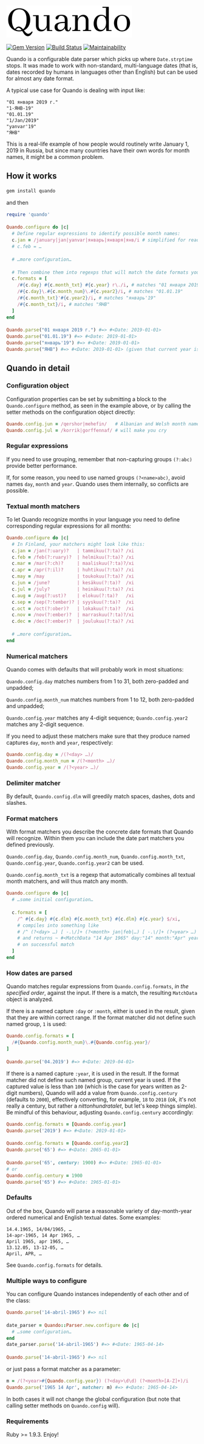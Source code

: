 ![Quando](quando.png "Quando")

[![Gem Version](https://badge.fury.io/rb/quando.svg)](https://badge.fury.io/rb/quando)
[![Build Status](https://semaphoreci.com/api/v1/kinkou/quando/branches/master/shields_badge.svg)](https://semaphoreci.com/kinkou/quando)
[![Maintainability](https://api.codeclimate.com/v1/badges/b0653fc45ec54c23e05c/maintainability)](https://codeclimate.com/github/kinkou/quando/maintainability)

Quando is a configurable date parser which picks up where ```Date.strptime``` stops. It was made to work with non-standard, multi-language dates (that is, dates recorded by humans in languages other than English) but can be used for almost any date format.

A typical use case for Quando is dealing with input like:

```text
"01 января 2019 г."
"1-ЯНВ-19"
"01.01.19"
"1/Jan/2019"
"yanvar'19"
"ЯНВ"
```

This is a real-life example of how people would routinely write January 1, 2019 in Russia, but since many countries have their own words for month names, it might be a common problem.

## How it works

```bash
gem install quando
```

and then

```ruby
require 'quando'

Quando.configure do |c|
  # Define regular expressions to identify possible month names:
  c.jan = /january|jan|yanvar|январь|января|янв/i # simplified for readability
  # c.feb = …
 
  # …more configuration…

  # Then combine them into regexps that will match the date formats you accept:
  c.formats = [
    /#{c.day} #{c.month_txt} #{c.year} г\./i, # matches "01 января 2019 г."
    /#{c.day}\.#{c.month_num}\.#{c.year2}/i, # matches "01.01.19"
    /#{c.month_txt}'#{c.year2}/i, # matches "январь'19"
    /#{c.month_txt}/i, # matches "ЯНВ"
  ]
end

Quando.parse("01 января 2019 г.") #=> #<Date: 2019-01-01>
Quando.parse("01.01.19") #=> #<Date: 2019-01-01>
Quando.parse("январь'19") #=> #<Date: 2019-01-01>
Quando.parse("ЯНВ") #=> #<Date: 2019-01-01> (given that current year is 2019)
```

## Quando in detail

### Configuration object

Configuration properties can be set by submitting a block to the ```Quando.configure``` method, as seen in the example above, or by calling the setter methods on the configuration object directly:

```ruby
Quando.config.jun = /qershor|mehefin/   # Albanian and Welsh month names
Quando.config.jul = /korrik|gorffennaf/ # will make you cry
```

### Regular expressions

If you need to use grouping, remember that non-capturing groups ```(?:abc)``` provide better performance.

If, for some reason, you need to use named groups ```(?<name>abc)```, avoid names ```day```, ```month``` and ```year```. Quando uses them internally, so conflicts are possible.

### Textual month matchers

To let Quando recognize months in your language you need to define corresponding regular expressions for all months:

```ruby
Quando.configure do |c|
  # In Finland, your matchers might look like this:
  c.jan = /jan(?:uary)?   | tammikuu(?:ta)? /xi
  c.feb = /feb(?:ruary)?  | helmikuu(?:ta)? /xi
  c.mar = /mar(?:ch)?     | maaliskuu(?:ta)?/xi
  c.apr = /apr(?:il)?     | huhtikuu(?:ta)? /xi
  c.may = /may            | toukokuu(?:ta)? /xi
  c.jun = /june?          | kesäkuu(?:ta)?  /xi
  c.jul = /july?          | heinäkuu(?:ta)? /xi
  c.aug = /aug(?:ust)?    | elokuu(?:ta)?   /xi
  c.sep = /sep(?:tember)? | syyskuu(?:ta)?  /xi
  c.oct = /oct(?:ober)?   | lokakuu(?:ta)?  /xi
  c.nov = /nov(?:ember)?  | marraskuu(?:ta)?/xi
  c.dec = /dec(?:ember)?  | joulukuu(?:ta)? /xi
  
  # …more configuration…
end
```

### Numerical matchers

Quando comes with defaults that will probably work in most situations:

```Quando.config.day``` matches numbers from 1 to 31, both zero-padded and unpadded;

```Quando.config.month_num``` matches numbers from 1 to 12, both zero-padded and unpadded;

```Quando.config.year``` matches any 4-digit sequence;
```Quando.config.year2``` matches any 2-digit sequence.

If you need to adjust these matchers make sure that they produce named captures ```day```, ```month``` and ```year```, respectively:

```ruby
Quando.config.day = /(?<day> …)/
Quando.config.month_num = /(?<month> …)/
Quando.config.year = /(?<year> …)/
```

### Delimiter matcher

By default, ```Quando.config.dlm``` will greedily match spaces, dashes, dots and slashes.

### Format matchers

With format matchers you describe the concrete date formats that Quando will recognize. Within them you can include the date part matchers you defined previously.

```Quando.config.day```, ```Quando.config.month_num```, ```Quando.config.month_txt```, ```Quando.config.year```, ```Quando.config.year2``` can be used.

```Quando.config.month_txt``` is a regexp that automatically combines all textual month matchers, and will thus match any month.

```ruby
Quando.configure do |c|
  # …some initial configuration…
 
  c.formats = [
    /^ #{c.day} #{c.dlm} #{c.month_txt} #{c.dlm} #{c.year} $/xi,
    # compiles into something like
    # /^ (?<day> …) [ -.\/]+ (?<month> jan|feb|…) [ -.\/]+ (?<year> …) $/xi
    # and returns ~ #<MatchData "14 Apr 1965" day:"14" month:"Apr" year:"1965">
    # on successful match 
  ]
end
```

### How dates are parsed

Quando matches regular expressions from ```Quando.config.formats```, *in the specified order*, against the input. If there is a match, the resulting ```MatchData``` object is analyzed.

If there is a named capture ```:day``` or ```:month```, either is used in the result, given that they are within correct range. If the format matcher did not define such named group, ```1``` is used:

```ruby
Quando.config.formats = [
  /#{Quando.config.month_num}\.#{Quando.config.year}/
]

Quando.parse('04.2019') #=> #<Date: 2019-04-01>
```

If there is a named capture ```:year```, it is used in the result. If the format matcher did not define such named group, current year is used. If the captured value is less than ```100``` (which is the case for years written as 2-digit numbers), Quando will add a value from ```Quando.config.century``` (defaults to ```2000```), effectively converting, for example, ```18``` to ```2018``` (ok, it's not really a century, but rather a *nittonhundratalet*, but let's keep things simple). Be mindful of this behaviour, adjusting ```Quando.config.century``` accordingly:

```ruby
Quando.config.formats = [Quando.config.year]
Quando.parse('2019') #=> #<Date: 2019-01-01>

Quando.config.formats = [Quando.config.year2]
Quando.parse('65') #=> #<Date: 2065-01-01>

Quando.parse('65', century: 1900) #=> #<Date: 1965-01-01>
# or
Quando.config.century = 1900
Quando.parse('65') #=> #<Date: 1965-01-01>
```

### Defaults

Out of the box, Quando will parse a reasonable variety of day-month-year ordered numerical and English textual dates. Some examples:

```text
14.4.1965, 14/04/1965, …
14-apr-1965, 14 Apr 1965, …
April 1965, apr 1965, …
13.12.05, 13-12-05, …
April, APR, …
```

See ```Quando.config.formats``` for details.

### Multiple ways to configure

You can configure Quando instances independently of each other and of the class:

```ruby
Quando.parse('14-abril-1965') #=> nil

date_parser = Quando::Parser.new.configure do |c|
  # …some configuration…
end
date_parser.parse('14-abril-1965') #=> #<Date: 1965-04-14>

Quando.parse('14-abril-1965') #=> nil
```

or just pass a format matcher as a parameter:

```ruby
m = /(?<year>#{Quando.config.year}) (?<day>\d\d) (?<month>[A-Z]+)/i
Quando.parse('1965 14 Apr', matcher: m) #=> #<Date: 1965-04-14>
```

In both cases it will not change the global configuration (but note that calling setter methods on ```Quando.config``` will).

### Requirements

Ruby >= 1.9.3. Enjoy!
